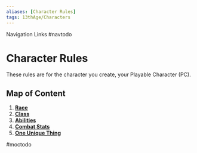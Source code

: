 ```yaml
---
aliases: [Character Rules]
tags: 13thAge/Characters
---
```


Navigation Links
#navtodo

# Character Rules

These rules are for the character you create, your Playable Character (PC).


## Map of Content

1. [**Race**](1-Race.md)
2. [**Class**](2-Class.md)
3. [**Abilities**](3-Abilities.md)
4. [**Combat Stats**](4-Combat-Stats.md)
5. [**One Unique Thing**](5-One-Unique-Thing.md) 

#moctodo
